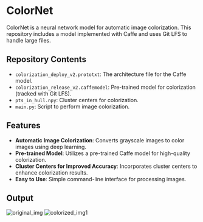 # ColorNet

ColorNet is a neural network model for automatic image colorization. This repository includes a model implemented with Caffe and uses Git LFS to handle large files.

## Repository Contents

- `colorization_deploy_v2.prototxt`: The architecture file for the Caffe model.
- `colorization_release_v2.caffemodel`: Pre-trained model for colorization (tracked with Git LFS).
- `pts_in_hull.npy`: Cluster centers for colorization.
- `main.py`: Script to perform image colorization.

## Features

- **Automatic Image Colorization**: Converts grayscale images to color images using deep learning.
- **Pre-trained Model**: Utilizes a pre-trained Caffe model for high-quality colorization.
- **Cluster Centers for Improved Accuracy**: Incorporates cluster centers to enhance colorization results.
- **Easy to Use**: Simple command-line interface for processing images.


## Output
![original_img](https://github.com/user-attachments/assets/35161188-63a8-4082-9639-16782b35c819)
![colorized_img1](https://github.com/user-attachments/assets/e92bf26c-827a-4a33-a4e6-09b6ac37a2ae)



